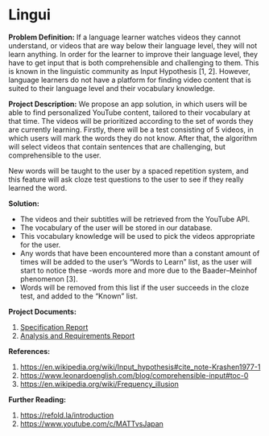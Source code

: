 # Lingui

**Problem Definition:** If a language learner watches videos they cannot understand, or videos that are way below their language level, they will not learn anything. In order for the learner to improve their language level, they have to get input that is both comprehensible and challenging to them. This is known in the linguistic community as Input Hypothesis [1, 2]. However, language learners do not have a platform for finding video content that is suited to their language level and their vocabulary knowledge. 

**Project Description:** We propose an app solution, in which users will be able to find personalized YouTube content, tailored to their vocabulary at that time. The videos will be prioritized according to the set of words they are currently learning. 
Firstly, there will be a test consisting of 5 videos, in which users will mark the words they do not know. After that, the algorithm will select videos that contain sentences that are challenging, but comprehensible to the user. 

New words will be taught to the user by a spaced repetition system, and this feature will ask cloze test questions to the user to see if they really learned the word.

**Solution:**
- The videos and their subtitles will be retrieved from the YouTube API.
- The vocabulary of the user will be stored in our database. 
- This vocabulary knowledge will be used to pick the videos appropriate for the user.
- Any words that have been encountered more than a constant amount of times will be added to the user’s “Words to Learn” list, as the user will start to notice these -words more and more due to the Baader–Meinhof phenomenon [3]. 
- Words will be removed from this list if the user succeeds in the cloze test, and added to the “Known” list. 

**Project Documents:**
1. [Specification Report](docs/SpecificationReport.pdf)
2. [Analysis and Requirements Report](docs/AnalysisReport.pdf)

**References:**
1. https://en.wikipedia.org/wiki/Input_hypothesis#cite_note-Krashen1977-1
2. https://www.leonardoenglish.com/blog/comprehensible-input#toc-0
3. https://en.wikipedia.org/wiki/Frequency_illusion

**Further Reading:**
1. https://refold.la/introduction
2. https://www.youtube.com/c/MATTvsJapan


